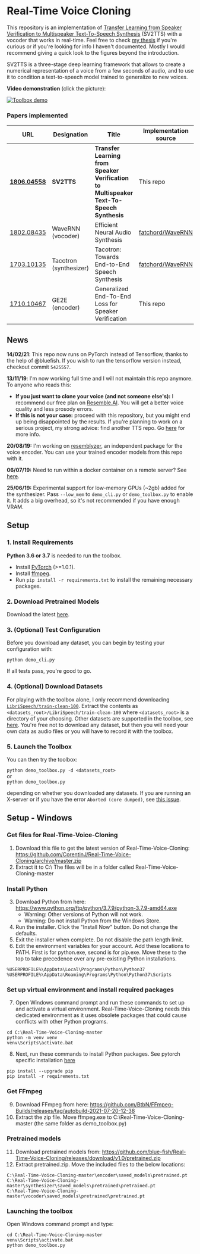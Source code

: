 # Real-Time Voice Cloning
This repository is an implementation of [Transfer Learning from Speaker Verification to
Multispeaker Text-To-Speech Synthesis](https://arxiv.org/pdf/1806.04558.pdf) (SV2TTS) with a vocoder that works in real-time. Feel free to check [my thesis](https://matheo.uliege.be/handle/2268.2/6801) if you're curious or if you're looking for info I haven't documented. Mostly I would recommend giving a quick look to the figures beyond the introduction.

SV2TTS is a three-stage deep learning framework that allows to create a numerical representation of a voice from a few seconds of audio, and to use it to condition a text-to-speech model trained to generalize to new voices.

**Video demonstration** (click the picture):

[![Toolbox demo](https://i.imgur.com/8lFUlgz.png)](https://www.youtube.com/watch?v=-O_hYhToKoA)



### Papers implemented  
| URL | Designation | Title | Implementation source |
| --- | ----------- | ----- | --------------------- |
|[**1806.04558**](https://arxiv.org/pdf/1806.04558.pdf) | **SV2TTS** | **Transfer Learning from Speaker Verification to Multispeaker Text-To-Speech Synthesis** | This repo |
|[1802.08435](https://arxiv.org/pdf/1802.08435.pdf) | WaveRNN (vocoder) | Efficient Neural Audio Synthesis | [fatchord/WaveRNN](https://github.com/fatchord/WaveRNN) |
|[1703.10135](https://arxiv.org/pdf/1703.10135.pdf) | Tacotron (synthesizer) | Tacotron: Towards End-to-End Speech Synthesis | [fatchord/WaveRNN](https://github.com/fatchord/WaveRNN)
|[1710.10467](https://arxiv.org/pdf/1710.10467.pdf) | GE2E (encoder)| Generalized End-To-End Loss for Speaker Verification | This repo |

## News
**14/02/21**: This repo now runs on PyTorch instead of Tensorflow, thanks to the help of @bluefish. If you wish to run the tensorflow version instead, checkout commit `5425557`.

**13/11/19**: I'm now working full time and I will not maintain this repo anymore. To anyone who reads this:
- **If you just want to clone your voice (and not someone else's):** I recommend our free plan on [Resemble.AI](https://www.resemble.ai/). You will get a better voice quality and less prosody errors.
- **If this is not your case:** proceed with this repository, but you might end up being disappointed by the results. If you're planning to work on a serious project, my strong advice: find another TTS repo. Go [here](https://github.com/CorentinJ/Real-Time-Voice-Cloning/issues/364) for more info.

**20/08/19:** I'm working on [resemblyzer](https://github.com/resemble-ai/Resemblyzer), an independent package for the voice encoder. You can use your trained encoder models from this repo with it.

**06/07/19:** Need to run within a docker container on a remote server? See [here](https://sean.lane.sh/posts/2019/07/Running-the-Real-Time-Voice-Cloning-project-in-Docker/).

**25/06/19:** Experimental support for low-memory GPUs (~2gb) added for the synthesizer. Pass `--low_mem` to `demo_cli.py` or `demo_toolbox.py` to enable it. It adds a big overhead, so it's not recommended if you have enough VRAM.


## Setup

### 1. Install Requirements

**Python 3.6 or 3.7** is needed to run the toolbox.

* Install [PyTorch](https://pytorch.org/get-started/locally/) (>=1.0.1).
* Install [ffmpeg](https://ffmpeg.org/download.html#get-packages).
* Run `pip install -r requirements.txt` to install the remaining necessary packages.

### 2. Download Pretrained Models
Download the latest [here](https://github.com/CorentinJ/Real-Time-Voice-Cloning/wiki/Pretrained-models).

### 3. (Optional) Test Configuration
Before you download any dataset, you can begin by testing your configuration with:

`python demo_cli.py`

If all tests pass, you're good to go.

### 4. (Optional) Download Datasets
For playing with the toolbox alone, I only recommend downloading [`LibriSpeech/train-clean-100`](https://www.openslr.org/resources/12/train-clean-100.tar.gz). Extract the contents as `<datasets_root>/LibriSpeech/train-clean-100` where `<datasets_root>` is a directory of your choosing. Other datasets are supported in the toolbox, see [here](https://github.com/CorentinJ/Real-Time-Voice-Cloning/wiki/Training#datasets). You're free not to download any dataset, but then you will need your own data as audio files or you will have to record it with the toolbox.

### 5. Launch the Toolbox
You can then try the toolbox:

`python demo_toolbox.py -d <datasets_root>`  
or  
`python demo_toolbox.py`  

depending on whether you downloaded any datasets. If you are running an X-server or if you have the error `Aborted (core dumped)`, see [this issue](https://github.com/CorentinJ/Real-Time-Voice-Cloning/issues/11#issuecomment-504733590).


## Setup - Windows

### Get files for Real-Time-Voice-Cloning
1. Download this file to get the latest version of Real-Time-Voice-Cloning: https://github.com/CorentinJ/Real-Time-Voice-Cloning/archive/master.zip
2. Extract it to C:\ The files will be in a folder called Real-Time-Voice-Cloning-master

### Install Python
3. Download Python from here: https://www.python.org/ftp/python/3.7.9/python-3.7.9-amd64.exe
    - Warning: Other versions of Python will not work.
    - Warning: Do not install Python from the Windows Store.
4. Run the installer. Click the "Install Now" button. Do not change the defaults.
5. Exit the installer when complete. Do not disable the path length limit.
6. Edit the environment variables for your account. Add these locations to PATH. First is for python.exe, second is for pip.exe. Move these to the top to take precedence over any pre-existing Python installations.

```
%USERPROFILE%\AppData\Local\Programs\Python\Python37
%USERPROFILE%\AppData\Roaming\Programs\Python\Python37\Scripts
```


### Set up virtual environment and install required packages
7. Open Windows command prompt and run these commands to set up and activate a virtual environment. Real-Time-Voice-Cloning needs this dedicated environment as it uses obsolete packages that could cause conflicts with other Python programs.

```
cd C:\Real-Time-Voice-Cloning-master
python -m venv venv
venv\Scripts\activate.bat
```

8. Next, run these commands to install Python packages. See pytorch specific installation [here](https://pytorch.org/get-started/locally/)
```
pip install --upgrade pip
pip install -r requirements.txt
```

### Get FFmpeg
9. Download FFmpeg from here: https://github.com/BtbN/FFmpeg-Builds/releases/tag/autobuild-2021-07-20-12-38
10. Extract the zip file. Move ffmpeg.exe to C:\Real-Time-Voice-Cloning-master (the same folder as demo_toolbox.py)

### Pretrained models
11. Download pretrained models from: https://github.com/blue-fish/Real-Time-Voice-Cloning/releases/download/v1.0/pretrained.zip
12. Extract pretrained.zip. Move the included files to the below locations:
```
C:\Real-Time-Voice-Cloning-master\encoder\saved_models\pretrained.pt
C:\Real-Time-Voice-Cloning-master\synthesizer\saved_models\pretrained\pretrained.pt
C:\Real-Time-Voice-Cloning-master\vocoder\saved_models\pretrained\pretrained.pt
```

### Launching the toolbox
Open Windows command prompt and type:
```
cd C:\Real-Time-Voice-Cloning-master
venv\Scripts\activate.bat
python demo_toolbox.py
```
